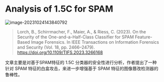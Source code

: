# Analysis of 1.5C for SPAM

![image-20231024143840792](https://s2.loli.net/2023/10/24/ucV6Y79JoG5SLzW.png)

> Lorch, B., Schirrmacher, F., Maier, A., & Riess, C. (2023). On the Security of the One-and-a-Half-Class Classifier for SPAM Feature-Based Image Forensics. In IEEE Transactions on Information Forensics and Security (Vol. 18, pp. 2466–2479). https://doi.org/10.1109/TIFS.2023.3266168

文章主要是对基于SPAM特征的 1.5C 分类器的安全性进行分析，作者提出了一种针对 SPAM 特征的白盒攻击，来进一步增强基于 SPAM 特征的图像篡改检测器的鲁棒性。